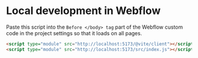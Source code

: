 # Local development in Webflow

Paste this script into the `Before </body> tag` part of the Webflow custom code
in the project settings so that it loads on all pages.

```html
<script type="module" src="http://localhost:5173/@vite/client"></script>
<script type="module" src="http://localhost:5173/src/index.js"></script>
```
